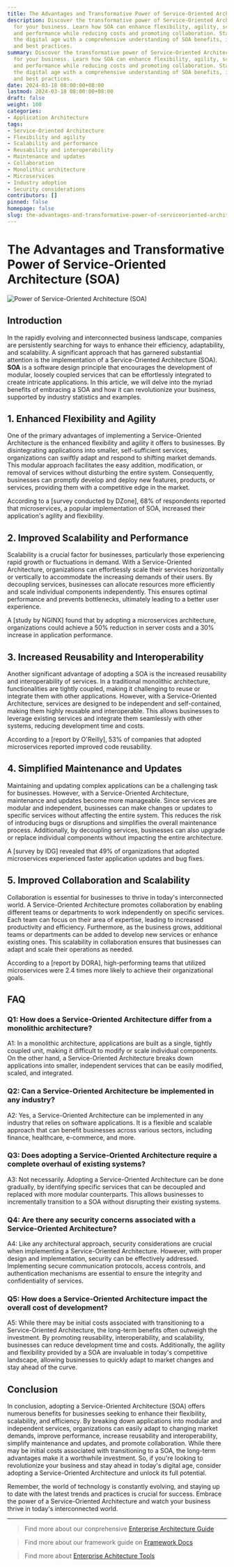 ```yaml
---
title: The Advantages and Transformative Power of Service-Oriented Architecture (SOA)
description: Discover the transformative power of Service-Oriented Architecture (SOA)
  for your business. Learn how SOA can enhance flexibility, agility, scalability,
  and performance while reducing costs and promoting collaboration. Stay ahead in
  the digital age with a comprehensive understanding of SOA benefits, implementation,
  and best practices.
summary: Discover the transformative power of Service-Oriented Architecture (SOA)
  for your business. Learn how SOA can enhance flexibility, agility, scalability,
  and performance while reducing costs and promoting collaboration. Stay ahead in
  the digital age with a comprehensive understanding of SOA benefits, implementation,
  and best practices.
date: 2024-03-18 08:00:00+08:00
lastmod: 2024-03-18 08:00:00+08:00
draft: false
weight: 100
categories:
- Application Architecture
tags:
- Service-Oriented Architecture
- Flexibility and agility
- Scalability and performance
- Reusability and interoperability
- Maintenance and updates
- Collaboration
- Monolithic architecture
- Microservices
- Industry adoption
- Security considerations
contributors: []
pinned: false
homepage: false
slug: the-advantages-and-transformative-power-of-serviceoriented-architecture-soa
---
```



# The Advantages and Transformative Power of Service-Oriented Architecture (SOA)

![Power of Service-Oriented Architecture (SOA)](https://cdn.sa.net/2024/03/10/VWRMQTsgbm8ZqEU.png)

## Introduction

In the rapidly evolving and interconnected business landscape, companies are persistently searching for ways to enhance their efficiency, adaptability, and scalability. A significant approach that has garnered substantial attention is the implementation of a Service-Oriented Architecture (SOA). **SOA** is a software design principle that encourages the development of modular, loosely coupled services that can be effortlessly integrated to create intricate applications. In this article, we will delve into the myriad benefits of embracing a SOA and how it can revolutionize your business, supported by industry statistics and examples.

## 1. Enhanced Flexibility and Agility

One of the primary advantages of implementing a Service-Oriented Architecture is the enhanced flexibility and agility it offers to businesses. By disintegrating applications into smaller, self-sufficient services, organizations can swiftly adapt and respond to shifting market demands. This modular approach facilitates the easy addition, modification, or removal of services without disturbing the entire system. Consequently, businesses can promptly develop and deploy new features, products, or services, providing them with a competitive edge in the market.

According to a [survey conducted by DZone], 68% of respondents reported that microservices, a popular implementation of SOA, increased their application's agility and flexibility.

## 2. Improved Scalability and Performance

Scalability is a crucial factor for businesses, particularly those experiencing rapid growth or fluctuations in demand. With a Service-Oriented Architecture, organizations can effortlessly scale their services horizontally or vertically to accommodate the increasing demands of their users. By decoupling services, businesses can allocate resources more efficiently and scale individual components independently. This ensures optimal performance and prevents bottlenecks, ultimately leading to a better user experience.

A [study by NGINX] found that by adopting a microservices architecture, organizations could achieve a 50% reduction in server costs and a 30% increase in application performance.

## 3. Increased Reusability and Interoperability

Another significant advantage of adopting a SOA is the increased reusability and interoperability of services. In a traditional monolithic architecture, functionalities are tightly coupled, making it challenging to reuse or integrate them with other applications. However, with a Service-Oriented Architecture, services are designed to be independent and self-contained, making them highly reusable and interoperable. This allows businesses to leverage existing services and integrate them seamlessly with other systems, reducing development time and costs.

According to a [report by O'Reilly], 53% of companies that adopted microservices reported improved code reusability.

## 4. Simplified Maintenance and Updates

Maintaining and updating complex applications can be a challenging task for businesses. However, with a Service-Oriented Architecture, maintenance and updates become more manageable. Since services are modular and independent, businesses can make changes or updates to specific services without affecting the entire system. This reduces the risk of introducing bugs or disruptions and simplifies the overall maintenance process. Additionally, by decoupling services, businesses can also upgrade or replace individual components without impacting the entire architecture.

A [survey by IDG] revealed that 49% of organizations that adopted microservices experienced faster application updates and bug fixes.

## 5. Improved Collaboration and Scalability

Collaboration is essential for businesses to thrive in today's interconnected world. A Service-Oriented Architecture promotes collaboration by enabling different teams or departments to work independently on specific services. Each team can focus on their area of expertise, leading to increased productivity and efficiency. Furthermore, as the business grows, additional teams or departments can be added to develop new services or enhance existing ones. This scalability in collaboration ensures that businesses can adapt and scale their operations as needed.

According to a [report by DORA], high-performing teams that utilized microservices were 2.4 times more likely to achieve their organizational goals.

## FAQ

### Q1: How does a Service-Oriented Architecture differ from a monolithic architecture?
A1: In a monolithic architecture, applications are built as a single, tightly coupled unit, making it difficult to modify or scale individual components. On the other hand, a Service-Oriented Architecture breaks down applications into smaller, independent services that can be easily modified, scaled, and integrated.

### Q2: Can a Service-Oriented Architecture be implemented in any industry?
A2: Yes, a Service-Oriented Architecture can be implemented in any industry that relies on software applications. It is a flexible and scalable approach that can benefit businesses across various sectors, including finance, healthcare, e-commerce, and more.

### Q3: Does adopting a Service-Oriented Architecture require a complete overhaul of existing systems?
A3: Not necessarily. Adopting a Service-Oriented Architecture can be done gradually, by identifying specific services that can be decoupled and replaced with more modular counterparts. This allows businesses to incrementally transition to a SOA without disrupting their existing systems.

### Q4: Are there any security concerns associated with a Service-Oriented Architecture?
A4: Like any architectural approach, security considerations are crucial when implementing a Service-Oriented Architecture. However, with proper design and implementation, security can be effectively addressed. Implementing secure communication protocols, access controls, and authentication mechanisms are essential to ensure the integrity and confidentiality of services.

### Q5: How does a Service-Oriented Architecture impact the overall cost of development?
A5: While there may be initial costs associated with transitioning to a Service-Oriented Architecture, the long-term benefits often outweigh the investment. By promoting reusability, interoperability, and scalability, businesses can reduce development time and costs. Additionally, the agility and flexibility provided by a SOA are invaluable in today's competitive landscape, allowing businesses to quickly adapt to market changes and stay ahead of the curve.

## Conclusion

In conclusion, adopting a Service-Oriented Architecture (SOA) offers numerous benefits for businesses seeking to enhance their flexibility, scalability, and efficiency. By breaking down applications into modular and independent services, organizations can easily adapt to changing market demands, improve performance, increase reusability and interoperability, simplify maintenance and updates, and promote collaboration. While there may be initial costs associated with transitioning to a SOA, the long-term advantages make it a worthwhile investment. So, if you're looking to revolutionize your business and stay ahead in today's digital age, consider adopting a Service-Oriented Architecture and unlock its full potential.

Remember, the world of technology is constantly evolving, and staying up to date with the latest trends and practices is crucial for success. Embrace the power of a Service-Oriented Architecture and watch your business thrive in today's interconnected world.

---

> Find more about our conprehensive [Enterprise Architecture Guide](/docs/ultimate-guides/chapter-1.1-introduction-of-enterprise-architecture/)

> Find more about our framework guide on [Framework Docs](/docs/frameworks/)

> Find more about [Enterprise Achitecture Tools](/docs/software-tools/)